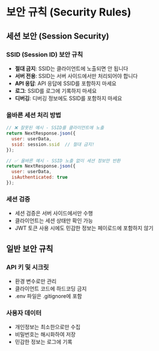 # 보안 규칙 (Security Rules)

## 세션 보안 (Session Security)

### SSID (Session ID) 보안 규칙
- **절대 금지**: SSID는 클라이언트에 노출되면 안 됩니다
- **서버 전용**: SSID는 서버 사이드에서만 처리되어야 합니다
- **API 응답**: API 응답에 SSID를 포함하지 마세요
- **로그**: SSID를 로그에 기록하지 마세요
- **디버깅**: 디버깅 정보에도 SSID를 포함하지 마세요

### 올바른 세션 처리 방법
```javascript
// ❌ 잘못된 예시 - SSID를 클라이언트에 노출
return NextResponse.json({
  user: userData,
  ssid: session.ssid  // 절대 금지!
});

// ✅ 올바른 예시 - SSID 노출 없이 세션 정보만 반환
return NextResponse.json({
  user: userData,
  isAuthenticated: true
});
```

### 세션 검증
- 세션 검증은 서버 사이드에서만 수행
- 클라이언트는 세션 상태만 확인 가능
- JWT 토큰 사용 시에도 민감한 정보는 페이로드에 포함하지 않기

## 일반 보안 규칙

### API 키 및 시크릿
- 환경 변수로만 관리
- 클라이언트 코드에 하드코딩 금지
- .env 파일은 .gitignore에 포함

### 사용자 데이터
- 개인정보는 최소한으로만 수집
- 비밀번호는 해시화하여 저장
- 민감한 정보는 로그에 기록